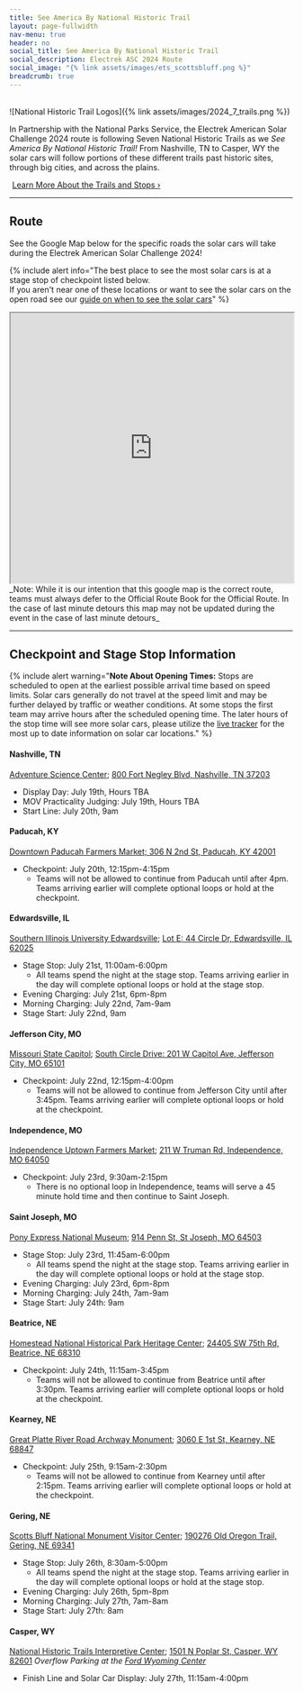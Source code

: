 ```yaml
---
title: See America By National Historic Trail
layout: page-fullwidth
nav-menu: true
header: no
social_title: See America By National Historic Trail
social_description: Electrek ASC 2024 Route
social_image: "{% link assets/images/ets_scottsbluff.png %}"
breadcrumb: true
---
```

<br>
![National Historic Trail Logos]({% link assets/images/2024_7_trails.png %})

In Partnership with the National Parks Service, the Electrek American Solar Challenge 2024 route is following Seven National Historic Trails as we _See America By National Historic Trail!_ From Nashville, TN to Casper, WY the solar cars will follow portions of these different trails past historic sites, through big cities, and across the plains. 

<a href="https://arcg.is/eam5f0" class="button special" style="margin:5px">Learn More About the Trails and Stops ›</a>

-----
## Route

See the Google Map below for the specific roads the solar cars will take during the Electrek American Solar Challenge 2024!

{% include alert info="The best place to see the most solar cars is at a stage stop of checkpoint listed below.<br>If you aren't near one of these locations or want to see the solar cars on the open road see our [guide on when to see the solar cars](./when/)" %}

<iframe src="https://www.google.com/maps/d/embed?mid=122CQ4tMmhNKMCbh8EDeXVXyqLYfSooQ&ehbc=2E312F" width="100%" height="480"></iframe>
_Note: While it is our intention that this google map is the correct route, teams must always defer to the Official Route Book for the Official Route. In the case of last minute detours this map may not be updated during the event in the case of last minute detours_

-----
## Checkpoint and Stage Stop Information

{% include alert warning="<b>Note About Opening Times:</b> Stops are scheduled to open at the earliest possible arrival time based on speed limits. Solar cars generally do not travel at the speed limit and may be further delayed by traffic or weather conditions. At some stops the first team may arrive hours after the scheduled opening time. The later hours of the stop time will see more solar cars, please utilize the [live tracker](./../live/) for the most up to date information on solar car locations." %}

#### Nashville, TN
[Adventure Science Center](https://www.adventuresci.org/); [800 Fort Negley Blvd, Nashville, TN 37203](https://maps.app.goo.gl/XCvLkesEs2CiTHfr7)
- Display Day: July 19th, Hours TBA
- MOV Practicality Judging: July 19th, Hours TBA
- Start Line: July 20th, 9am

#### Paducah, KY
[Downtown Paducah Farmers Market; 306 N 2nd St, Paducah, KY 42001](https://maps.app.goo.gl/WuZ1VeZRCvUqZjT77)
- Checkpoint: July 20th, 12:15pm-4:15pm 
     - Teams will not be allowed to continue from Paducah until after 4pm. Teams arriving earlier will complete optional loops or hold at the checkpoint. 

#### Edwardsville, IL
[Southern Illinois University Edwardsville](https://www.siue.edu/); [Lot E: 44 Circle Dr, Edwardsville, IL 62025](https://maps.app.goo.gl/xaboL8twE8RnEAqz8)
- Stage Stop: July 21st, 11:00am-6:00pm
     - All teams spend the night at the stage stop. Teams arriving earlier in the day will complete optional loops or hold at the stage stop. 
- Evening Charging: July 21st, 6pm-8pm
- Morning Charging: July 22nd, 7am-9am
- Stage Start: July 22nd, 9am

#### Jefferson City, MO
[Missouri State Capitol](https://capitol.mo.gov/about-the-capitol/); [South Circle Drive: 201 W Capitol Ave, Jefferson City, MO 65101](https://maps.app.goo.gl/wdvdmB7r2VKhddhi6)
- Checkpoint: July 22nd, 12:15pm-4:00pm
     - Teams will not be allowed to continue from Jefferson City until after 3:45pm. Teams arriving earlier will complete optional loops or hold at the checkpoint. 

#### Independence, MO
[Independence Uptown Farmers Market](https://www.independencemo.gov/government/city-departments/parks-recreation-and-tourism/independence-uptown-market); [211 W Truman Rd, Independence, MO 64050](https://maps.app.goo.gl/RnorVgpifv7vGxjEA)
- Checkpoint: July 23rd, 9:30am-2:15pm
     - There is no optional loop in Independence, teams will serve a 45 minute hold time and then continue to Saint Joseph. 

#### Saint Joseph, MO
[Pony Express National Museum](http://ponyexpress.org/); [914 Penn St, St Joseph, MO 64503](https://maps.app.goo.gl/SsDEPV5jPbjN7uvv6)
- Stage Stop: July 23rd, 11:45am-6:00pm
     - All teams spend the night at the stage stop. Teams arriving earlier in the day will complete optional loops or hold at the stage stop. 
- Evening Charging: July 23rd, 6pm-8pm
- Morning Charging: July 24th, 7am-9am
- Stage Start: July 24th: 9am

#### Beatrice, NE
[Homestead National Historical Park Heritage Center](https://www.nps.gov/home/heritagecenter.htm); [24405 SW 75th Rd, Beatrice, NE 68310](https://maps.app.goo.gl/mPE6NyVVpryVXGiK7)
- Checkpoint: July 24th, 11:15am-3:45pm
     - Teams will not be allowed to continue from Beatrice until after 3:30pm. Teams arriving earlier will complete optional loops or hold at the checkpoint. 

#### Kearney, NE
[Great Platte River Road Archway Monument](http://archway.org/); [3060 E 1st St, Kearney, NE 68847](https://maps.app.goo.gl/QoTdBqCeKus2vW6H9)
- Checkpoint: July 25th, 9:15am-2:30pm
     - Teams will not be allowed to continue from Kearney until after 2:15pm. Teams arriving earlier will complete optional loops or hold at the checkpoint. 

#### Gering, NE
[Scotts Bluff National Monument Visitor Center](https://www.nps.gov/scbl/index.htm); [190276 Old Oregon Trail, Gering, NE 69341](https://maps.app.goo.gl/LbMmxx3MxBFzA1pK6)
- Stage Stop: July 26th, 8:30am-5:00pm
     - All teams spend the night at the stage stop. Teams arriving earlier in the day will complete optional loops or hold at the stage stop. 
- Evening Charging: July 26th, 5pm-8pm
- Morning Charging: July 27th, 7am-8am
- Stage Start: July 27th: 8am

#### Casper, WY
[National Historic Trails Interpretive Center](http://nhtcf.org/); [1501 N Poplar St, Casper, WY 82601](https://maps.app.goo.gl/3uCh9vMXoCZbBL8s7)
_Overflow Parking at the [Ford Wyoming Center](https://maps.app.goo.gl/74T8GJyFQwcjoGMG7)_
- Finish Line and Solar Car Display: July 27th, 11:15am-4:00pm

